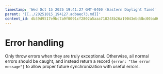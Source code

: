```yaml
---
timestamp: 'Wed Oct 15 2025 19:41:27 GMT-0400 (Eastern Daylight Time)'
parent: '[[../20251015_194127.adbaec73.md]]'
content_id: db39d9517e9bc7a9f0091cf2802a5aaa710248b26a19043ebddbc00ba067bc70
---
```


# Error handling

Only throw errors when they are truly exceptional. Otherwise, all normal errors should be caught, and instead return a record `{error: "the error message"}` to allow proper future synchronization with useful errors.
